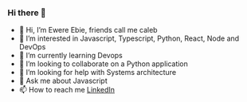 ### Hi there 👋

- 👋 Hi, I’m Ewere Ebie, friends call me caleb
- 👀 I’m interested in Javascript, Typescript, Python, React, Node and DevOps
- 🌱 I’m currently learning Devops
- 💞️ I’m looking to collaborate on a Python application
- 🤔 I’m looking for help with Systems architecture
- 💬 Ask me about Javascript
- 📫 How to reach me [LinkedIn](https://www.linkedin.com/in/thisiscaleb/)
